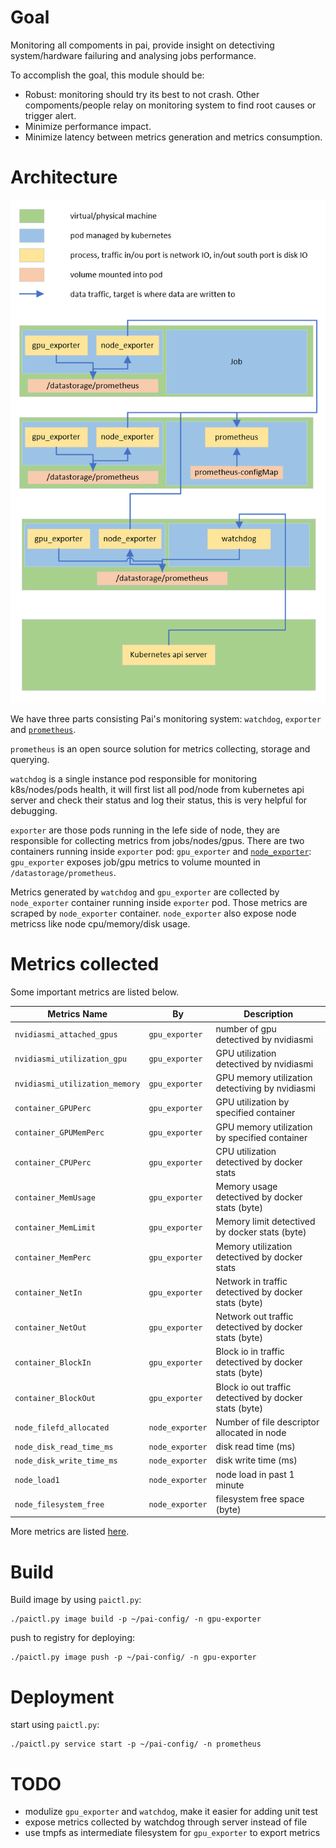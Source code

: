 # Goal

Monitoring all compoments in pai, provide insight on detectiving system/hardware failuring and
analysing jobs performance.

To accomplish the goal, this module should be:
* Robust: monitoring should try its best to not crash. Other compoments/people relay on monitoring system to find root causes or trigger alert.
* Minimize performance impact.
* Minimize latency between metrics generation and metrics consumption.

# Architecture

![Architecture](architecture.png)

We have three parts consisting Pai's monitoring system: `watchdog`, `exporter` and
[`prometheus`](https://prometheus.io/).

`prometheus` is an open source solution for metrics collecting, storage and querying.

`watchdog` is a single instance pod responsible for monitoring k8s/nodes/pods health, it will first
list all pod/node from kubernetes api server and check their status and log their status, this is very
helpful for debugging.

`exporter` are those pods running in the lefe side of node, they are responsible for collecting
metrics from jobs/nodes/gpus. There are two containers running inside `exporter` pod: `gpu_exporter`
and [`node_exporter`](https://github.com/prometheus/node_exporter): `gpu_exporter` exposes job/gpu
metrics to volume mounted in `/datastorage/prometheus`.

Metrics generated by `watchdog` and `gpu_exporter` are collected by `node_exporter` container running
inside `exporter` pod. Those metrics are scraped by `node_exporter` container. `node_exporter` also
expose node metricss like node cpu/memory/disk usage.

# Metrics collected

Some important metrics are listed below.

| Metrics Name | By | Description |
| --- | --- | --- |
| `nvidiasmi_attached_gpus` | `gpu_exporter` | number of gpu detectived by nvidiasmi |
| `nvidiasmi_utilization_gpu` | `gpu_exporter` | GPU utilization detectived by nvidiasmi |
| `nvidiasmi_utilization_memory` | `gpu_exporter` | GPU memory utilization detectiving by nvidiasmi |
| `container_GPUPerc` | `gpu_exporter` | GPU utilization by specified container |
| `container_GPUMemPerc` | `gpu_exporter` | GPU memory utilization by specified container |
| `container_CPUPerc` | `gpu_exporter` | CPU utilization detectived by docker stats |
| `container_MemUsage` | `gpu_exporter` | Memory usage detectived by docker stats (byte) |
| `container_MemLimit` | `gpu_exporter` | Memory limit detectived by docker stats (byte) |
| `container_MemPerc` | `gpu_exporter` | Memory utilization detectived by docker stats |
| `container_NetIn` | `gpu_exporter` | Network in traffic detectived by docker stats (byte) |
| `container_NetOut` | `gpu_exporter` | Network out traffic detectived by docker stats (byte) |
| `container_BlockIn` | `gpu_exporter` | Block io in traffic detectived by docker stats (byte) |
| `container_BlockOut` | `gpu_exporter` | Block io out traffic detectived by docker stats (byte) |
| `node_filefd_allocated` | `node_exporter` | Number of file descriptor allocated in node |
| `node_disk_read_time_ms` | `node_exporter` | disk read time (ms) |
| `node_disk_write_time_ms` | `node_exporter` | disk write time (ms) |
| `node_load1` | `node_exporter` | node load in past 1 minute |
| `node_filesystem_free` | `node_exporter` | filesystem free space (byte) |

More metrics are listed [here](./watchdog-metrics.md).

# Build

Build image by using `paictl.py`:
```
./paictl.py image build -p ~/pai-config/ -n gpu-exporter
```

push to registry for deploying:

```
./paictl.py image push -p ~/pai-config/ -n gpu-exporter
```

# Deployment

start using `paictl.py`:

```
./paictl.py service start -p ~/pai-config/ -n prometheus
```

# TODO
* modulize `gpu_exporter` and `watchdog`, make it easier for adding unit test
* expose metrics collected by watchdog through server instead of file
* use tmpfs as intermediate filesystem for `gpu_exporter` to export metrics
